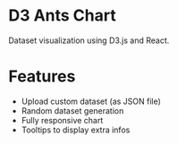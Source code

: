 # D3 Ants Chart
Dataset visualization using D3.js and React.
# Features
- Upload custom dataset (as JSON file)
- Random dataset generation
- Fully responsive chart
- Tooltips to display extra infos
